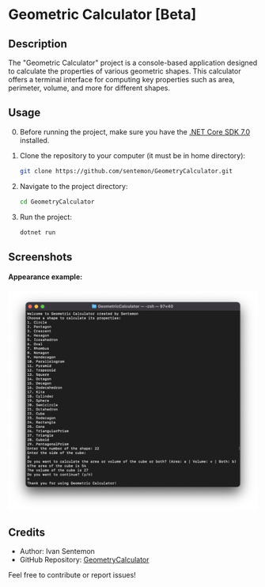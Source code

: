 # Geometric Calculator [Beta]

## Description
The "Geometric Calculator" project is a console-based application designed to calculate the properties of various geometric shapes. This calculator offers a terminal interface for computing key properties such as area, perimeter, volume, and more for different shapes.

## Usage
0. Before running the project, make sure you have the [.NET Core SDK 7.0](https://dotnet.microsoft.com/en-us/download/dotnet/7.0) installed.

1. Clone the repository to your computer (it must be in home directory):
    ```bash
    git clone https://github.com/sentemon/GeometryCalculator.git
    ```

2. Navigate to the project directory:
    ```bash
    cd GeometryCalculator
    ```

3. Run the project:
    ```bash
    dotnet run
    ```

## Screenshots
#### Appearance example:
![Geometric Calculator Screenshot](/Assets/example.png)

## Credits
- Author: Ivan Sentemon
- GitHub Repository: [GeometryCalculator](https://github.com/sentemon/GeometryCalculator)

Feel free to contribute or report issues!